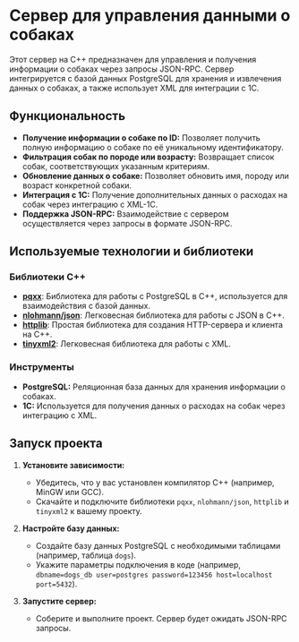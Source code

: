 # Сервер для управления данными о собаках

Этот сервер на C++ предназначен для управления и получения информации о собаках через запросы JSON-RPC. Сервер интегрируется с базой данных PostgreSQL для хранения и извлечения данных о собаках, а также использует XML для интеграции с 1С.

## Функциональность

- **Получение информации о собаке по ID:** Позволяет получить полную информацию о собаке по её уникальному идентификатору.
- **Фильтрация собак по породе или возрасту:** Возвращает список собак, соответствующих указанным критериям.
- **Обновление данных о собаке:** Позволяет обновить имя, породу или возраст конкретной собаки.
- **Интеграция с 1С:** Получение дополнительных данных о расходах на собак через интеграцию с XML-1C.
- **Поддержка JSON-RPC:** Взаимодействие с сервером осуществляется через запросы в формате JSON-RPC.

## Используемые технологии и библиотеки

### Библиотеки C++

- [**pqxx**](https://github.com/jtv/libpqxx): Библиотека для работы с PostgreSQL в C++, используется для взаимодействия с базой данных.
- [**nlohmann/json**](https://github.com/nlohmann/json): Легковесная библиотека для работы с JSON в C++.
- [**httplib**](https://github.com/yhirose/cpp-httplib): Простая библиотека для создания HTTP-сервера и клиента на C++.
- [**tinyxml2**](https://github.com/leethomason/tinyxml2): Легковесная библиотека для работы с XML.

### Инструменты

- **PostgreSQL:** Реляционная база данных для хранения информации о собаках.
- **1С:** Используется для получения данных о расходах на собак через интеграцию с XML.

## Запуск проекта

1. **Установите зависимости:**
   - Убедитесь, что у вас установлен компилятор C++ (например, MinGW или GCC).
   - Скачайте и подключите библиотеки `pqxx`, `nlohmann/json`, `httplib` и `tinyxml2` к вашему проекту.

2. **Настройте базу данных:**
   - Создайте базу данных PostgreSQL с необходимыми таблицами (например, таблица `dogs`).
   - Укажите параметры подключения в коде (например, `dbname=dogs_db user=postgres password=123456 host=localhost port=5432`).

3. **Запустите сервер:**
   - Соберите и выполните проект. Сервер будет ожидать JSON-RPC запросы.
